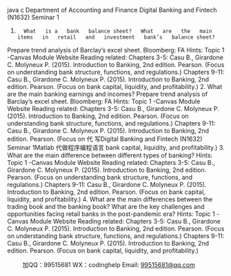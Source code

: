 java c
Department of Accounting and   Finance
Digital   Banking and   Fintech   (N1632)
Seminar   1
1.       What   is a   bank   balance sheet?   What   are   the   main   items   in   retail   and   investment   bank’s   balance sheet?
Prepare trend analysis of   Barclay’s excel   sheet.   Bloomberg:   FA
Hints: Topic   1 -Canvas   Module Website   Reading   related:
Chapters 3-5: Casu   B., Girardone C.    Molyneux   P.   (2015).   Introduction   to   Banking,   2nd edition.   Pearson.   (Focus on   understanding   bank structure, functions, and regulations.)
Chapters 9-11: Casu   B., Girardone C.    Molyneux   P.   (2015).   Introduction to   Banking,   2nd edition.   Pearson.   (Focus on   bank capital,   liquidity, and   profitability.)
2.       What are the   main   banking   earnings   and   incomes?
Prepare trend analysis of   Barclay’s excel   sheet.   Bloomberg:   FA
Hints: Topic   1 -Canvas   Module Website   Reading   related:
Chapters 3-5: Casu   B., Girardone C.    Molyneux   P.   (2015).   Introduction   to   Banking,   2nd edition.   Pearson.   (Focus on   understanding   bank structure, functions, and regulations.)
Chapters 9-11: Casu   B., Girardone C.    Molyneux   P.   (2015).   Introduction   to   Banking,   2nd edition.   Pearson.   (Focus on  代 写Digital Banking and Fintech (N1632) Seminar 1Matlab
代做程序编程语言 bank capital,   liquidity, and   profitability.)
3.       What are the   main   difference   between   different types   of   banking?
Hints: Topic   1 -Canvas   Module Website   Reading   related:
Chapters 3-5: Casu   B., Girardone C.    Molyneux   P.   (2015).   Introduction   to   Banking,   2nd edition.   Pearson.   (Focus on   understanding   bank structure, functions, and regulations.)
Chapters 9-11: Casu   B., Girardone C.    Molyneux   P.   (2015).   Introduction to   Banking,   2nd edition.   Pearson.   (Focus on   bank capital,   liquidity, and   profitability.)
4.       What are the   main   differences   between the   trading   book   and   the   banking   book?   What are the   key challenges and opportunities   facing   retail   banks   in   the   post-pandemic era?
Hints: Topic   1 -Canvas   Module Website   Reading   related:
Chapters 3-5: Casu   B., Girardone C.    Molyneux   P.   (2015).   Introduction   to   Banking,   2nd edition.   Pearson.   (Focus on   understanding   bank structure, functions, and regulations.)
Chapters 9-11: Casu   B., Girardone C.    Molyneux   P.   (2015).   Introduction to   Banking,   2nd edition.   Pearson.   (Focus on   bank capital,   liquidity, and   profitability.)





         
加QQ：99515681  WX：codinghelp  Email: 99515681@qq.com

